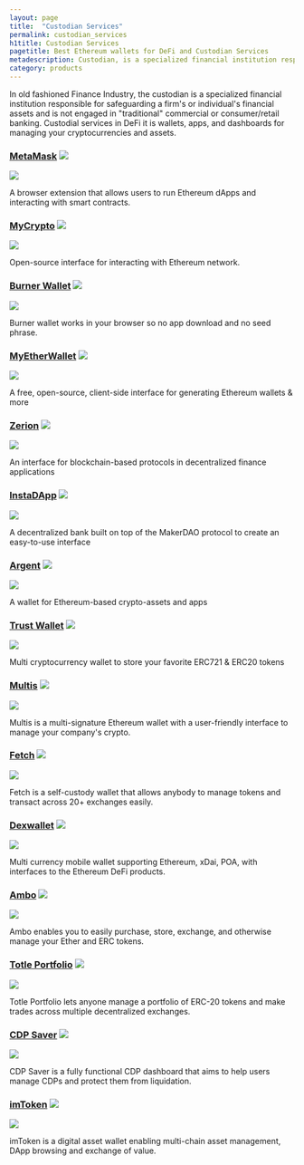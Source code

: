 ```yaml
---
layout: page
title:  "Custodian Services"
permalink: custodian_services
h1title: Custodian Services
pagetitle: Best Ethereum wallets for DeFi and Custodian Services    
metadescription: Custodian, is a specialized financial institution responsible for safeguarding a firm's or individual's financial assets and is not engaged in "traditional" commercial or consumer/retail banking.
category: products
---
```

In old fashioned Finance Industry, the custodian is a specialized financial institution responsible for safeguarding a firm's or individual's financial assets and is not engaged in "traditional" commercial or consumer/retail banking. Custodial services in DeFi it is wallets, apps, and dashboards for managing your cryptocurrencies and assets.

### [MetaMask](https://metamask.io/) ![](/images/ether.png)

![](/images/output_md/httpsmetamaskio.png)

A browser extension that allows users to run Ethereum dApps and interacting with smart contracts.

### [MyCrypto](https://mycrypto.com/account) ![](/images/ether.png)

![](/images/output_md/httpsmycryptocomaccount.png)

Open-source interface for interacting with Ethereum network.

### [Burner Wallet](https://xdai.io/) ![](/images/ether.png)

![](/images/output_md/httpsxdaiio.png)

Burner wallet works in your browser so no app download and no seed phrase.

### [MyEtherWallet](https://www.myetherwallet.com/) ![](/images/ether.png)

![](/images/output_md/httpswwwmyetherwalletcom.png)

A free, open-source, client-side interface for generating Ethereum wallets & more

### [Zerion](https://zerion.io/en) ![](/images/ether.png)

![](/images/output_md/httpszerionioen.png)

An interface for blockchain-based protocols in decentralized finance applications

### [InstaDApp](https://instadapp.io/) ![](/images/ether.png)

![](/images/output_md/httpsinstadappio.png)

A decentralized bank built on top of the MakerDAO protocol to create an easy-to-use interface

### [Argent](https://www.argent.xyz/) ![](/images/ether.png)

![](/images/output_md/httpswwwargentxyz.png)

A wallet for Ethereum-based crypto-assets and apps

### [Trust Wallet](https://trustwallet.com/) ![](/images/ether.png)

![](/images/output_md/httpstrustwalletcom.png)

Multi cryptocurrency wallet to store your favorite ERC721 & ERC20 tokens

### [Multis](https://multis.co/) ![](/images/ether.png)

![](/images/output_md/httpsmultisco.png)

Multis is a multi-signature Ethereum wallet with a user-friendly interface to manage your company's crypto.

### [Fetch](https://multis.co/) ![](/images/ether.png)

![](/images/output_md/httpshellofetchco.png)

Fetch is a self-custody wallet that allows anybody to manage tokens and transact across 20+ exchanges easily.

### [Dexwallet](https://www.dexwallet.io/) ![](/images/ether.png)

![](/images/output_md/httpswwwdexwalletio.png)

Multi currency mobile wallet supporting Ethereum, xDai, POA, with interfaces to the Ethereum DeFi products.

### [Ambo](https://ambo.io/) ![](/images/ether.png)

![](/images/output_md/httpsamboio.png)

Ambo enables you to easily purchase, store, exchange, and otherwise manage your Ether and ERC tokens.

### [Totle Portfolio](https://app.totle.com) ![](/images/ether.png)

![](/images/output_md/httpsapptotlecom.png)

Totle Portfolio lets anyone manage a portfolio of ERC-20 tokens and make trades across multiple decentralized exchanges.

### [CDP Saver](https://cdpsaver.com) ![](/images/ether.png)

![](/images/output_md/httpscdpsavercom.png)

CDP Saver is a fully functional CDP dashboard that aims to help users manage CDPs and protect them from liquidation.

### [imToken](https://token.im/) ![](/images/ether.png)

![](/images/output_md/httpstokenim.png)

imToken is a digital asset wallet enabling multi-chain asset management, DApp browsing and exchange of value.
